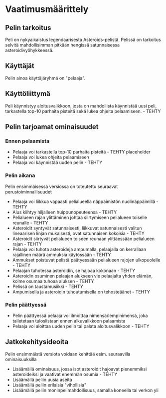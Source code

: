 # Vaatimusmäärittely

## Pelin tarkoitus

Peli on nykyaikaistus legendaarisesta Asteroids-pelistä. Pelissä on tarkoitus selvitä mahdollisimman pitkään hengissä satunnaisessa 
asteroidivyöhykkeessä.

## Käyttäjät

Pelin ainoa käyttäjäryhmä on "pelaaja".

## Käyttöliittymä

Peli käynnistyy aloitusvalikkoon, josta on mahdollista käynnistää uusi peli, tarkastella top-10 parhaita pisteitä sekä lukea ohjeita pelaamiseen. - TEHTY

## Pelin tarjoamat ominaisuudet

### Ennen pelaamista
- Pelaaja voi tarkastella top-10 parhaita pisteitä - TEHTY placeholder
- Pelaaja voi lukea ohjeita pelaamiseen
- Pelaaja voi käynnistää uuden pelin - TEHTY

### Pelin aikana
Pelin ensimmäisessä versiossa on toteutettu seuraavat perustoiminnallisuudet
- Pelaaja voi liikkua vapaasti pelialueella näppäimistön nuolinäppäimillä - TEHTY
- Alus kiihtyy hiljalleen huippunopeuteensa - TEHTY
- Pelialueen rajan ylittäminen johtaa siirtymiseen pelialueen toiselle reunalle - TEHTY
- Asteroidit syntyvät satunnaisesti, liikkuvat satunnaisesti valitun lineaarisen linjan mukaisesti, ovat satunnaisen kokoisia - TEHTY
- Asteroidit siirtyvät pelialueen toiseen reunaan ylittäessään pelialueen rajan - TEHTY
- Pelaaja voi tuhota asteroideja ampumalla, pelaajalla on kerrallaan rajallinen määrä ammuksia käytössään - TEHTY
- Ammukset poistuvat pelistä päätyessään pelialueen rajojen ulkopuolelle - TEHTY
- Pelaajan tuhotessa asteroidin, se hajoaa kokonaan - TEHTY
- Asteroidin osuminen pelaajan alukseen vie pelaajalta yhden elämän, kolme osumaa tuhoaa aluksen - TEHTY
- Pelissä on taustamusiikki - TEHTY
- Ampumisella ja asteroidin tuhoutumisella on tehosteäänet - TEHTY

### Pelin päättyessä
- Pelin päättyessä pelaaja voi ilmoittaa nimensä/lempinimensä, joka talletetaan tuloslistaan ennen alkuvalikkoon palaamista
- Pelaaja voi aloittaa uuden pelin tai palata aloitusvalikkoon - TEHTY


## Jatkokehitysideoita
Pelin ensimmäistä versiota voidaan kehittää esim. seuraavilla ominaisuuksilla
- Lisäämällä ominaisuus, jossa isot asteroidit hajoavat pienemmiksi asteroideiksi ja vaativat enemmän osumia - TEHTY
- Lisäämällä peliin uusia aseita
- Lisäämällä peliin erilaisia "vihollisia"
- Lisäämällä peliin moninpelimahdollisuus, samalla koneella tai verkon yli

